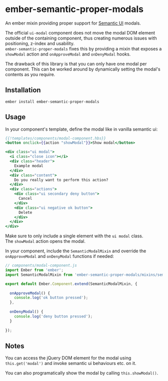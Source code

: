 # ember-semantic-proper-modals

An ember mixin providing proper support for [Semantic UI](https://github.com/Semantic-Org/Semantic-UI-Ember) modals.

The official `ui-modal` component does not move the modal DOM element outside of the containing component,
thus creating numerous issues with positioning, z-index and usability.  
`ember-semantic-proper-modals` fixes this by providing a mixin that exposes a `showModal` action 
and `onApproveModal` and `onDenyModal` hooks.

The drawback of this library is that you can only have one modal per component. 
This can be worked around by dynamically setting the modal's contents as you require.

## Installation

```
ember install ember-semantic-proper-modals
```

## Usage
In your component's template, define the modal like in vanilla semantic ui:
```hbs
{{!templates/components/modal-component.hbs}}
<button onclick={{action "showModal"}}>Show modal</button>

<div class="ui modal">
  <i class="close icon"></i>
  <div class="header">
    Example modal
  </div>
  <div class="content">
    Do you really want to perform this action?
  </div>
  <div class="actions">
    <div class="ui secondary deny button">
      Cancel
    </div>
    <div class="ui negative ok button">
      Delete
    </div>
  </div>
</div>
```

Make sure to only include a single element with the `ui modal` class.  
The `showModal` action opens the modal.

In your component, include the `SemanticModalMixin` and override the 
`onApproveModal` and `onDenyModal` functions if needed:

```js
// components/modal-component.js
import Ember from 'ember';
import SemanticModalMixin from 'ember-semantic-proper-modals/mixins/semantic-modal-mixin';

export default Ember.Component.extend(SemanticModalMixin, {
  
  onApproveModal() {
    console.log('ok button pressed');
  },
  
  onDenyModal() {
    console.log('deny button pressed');
  }
  
});
```

## Notes
You can access the jQuery DOM element for the modal using 
`this.get('modal')` and invoke semantic ui behaviours etc. on it.

You can also programatically show the modal by calling `this.showModal()`.
